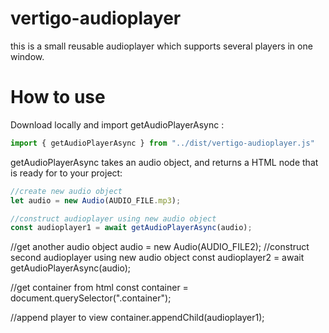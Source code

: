 # vertigo-audioplayer

this is a small reusable audioplayer which supports several players in one window.

# How to use

Download locally and import getAudioPlayerAsync :

```js
import { getAudioPlayerAsync } from "../dist/vertigo-audioplayer.js"
```

getAudioPlayerAsync takes an audio object, and returns a HTML node that is ready for to your project:


```js
//create new audio object
let audio = new Audio(AUDIO_FILE.mp3);

//construct audioplayer using new audio object
const audioplayer1 = await getAudioPlayerAsync(audio);
```


//get another audio object
audio = new Audio(AUDIO_FILE2);
//construct second audioplayer using new audio object
const audioplayer2 = await getAudioPlayerAsync(audio);

//get container from html
const container = document.querySelector(".container");

//append player to view
container.appendChild(audioplayer1);

